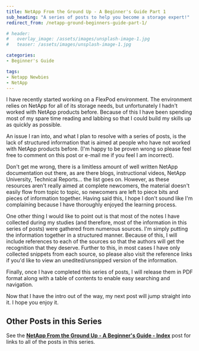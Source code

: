 ```yaml
---
title: NetApp From the Ground Up - A Beginner's Guide Part 1
sub_heading: "A series of posts to help you become a storage expert!"
redirect_from: /netapp-ground-beginners-guide-part-1/

# header:
#   overlay_image: /assets/images/unsplash-image-1.jpg
#   teaser: /assets/images/unsplash-image-1.jpg

categories:
- Beginner's Guide

tags:
- Netapp Newbies
- NetApp
---
```

I have recently started working on a FlexPod environment. The environment relies on NetApp for all of its storage needs, but unfortunately I hadn't worked with NetApp products before. Because of this I have been spending most of my spare time reading and labbing so that I could build my skills up as quickly as possible.

An issue I ran into, and what I plan to resolve with a series of posts, is the lack of structured information that is aimed at people who have not worked with NetApp products before. (I'm happy to be proven wrong so please feel free to comment on this post or e-mail me if you feel I am incorrect).

Don't get me wrong, there is a limitless amount of well written NetApp documentation out there, as are there blogs, instructional videos, NetApp University, Technical Reports... the list goes on. However, as these resources aren't really aimed at complete newcomers, the material doesn't easily flow from topic to topic, so newcomers are left to piece bits and pieces of information together. Having said this, I hope I don't sound like I'm complaining because I have thoroughly enjoyed the learning process.

One other thing I would like to point out is that most of the notes I have collected during my studies (and therefore, most of the information in this series of posts) were gathered from numerous sources. I'm simply putting the information together in a structured manner. Because of this, I will include references to each of the sources so that the authors will get the recognition that they deserve. Further to this, in most cases I have only collected snippets from each source, so please also visit the reference links if you'd like to view an unedited/unsnipped version of the information.

Finally, once I have completed this series of posts, I will release them in PDF format along with a table of contents to enable easy searching and navigation.

Now that I have the intro out of the way, my next post will jump straight into it. I hope you enjoy it.

## Other Posts in this Series

See the [**NetApp From the Ground Up - A Beginner's Guide - Index**](/netapp-ground-beginners-guide-index/ "NetApp From the Ground Up – A Beginner’s Guide – Index") post for links to all of the posts in this series.